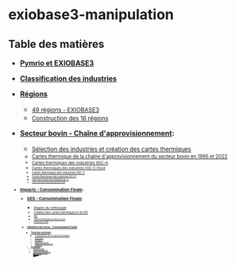 # exiobase3-manipulation

## Table des matières
- **[Pymrio et EXIOBASE3](https://github.com/MarDrd/exiobase3-manipulation/blob/main/Pymrio.ipynb)** <br>

- **[Classification des industries](https://github.com/MarDrd/exiobase3-manipulation/blob/main/Classification%20Industries.pdf)** <br>

- **[Régions](https://github.com/MarDrd/exiobase3-manipulation/tree/main/R%C3%A9gions)**
    - <small> [49 régions - EXIOBASE3](https://github.com/MarDrd/exiobase3-manipulation/blob/main/R%C3%A9gions/R%C3%A9gions%20-%20EXIOBASE3.ipynb)</small>
    - <small>[Construction des 16 régions](https://github.com/MarDrd/exiobase3-manipulation/blob/main/R%C3%A9gions/R%C3%A9gions%20Agr%C3%A9g%C3%A9es.ipynb)</small> <br>

- **[Secteur bovin - Chaîne d'approvisionnement](https://github.com/MarDrd/exiobase3-manipulation/tree/main/Secteur%20bovin%20-%20Cha%C3%AEne%20d'Approvisionnement):**
    - <small>[Sélection des industries et création des cartes thermiques](https://github.com/MarDrd/exiobase3-manipulation/blob/main/Secteur%20bovin%20-%20Cha%C3%AEne%20d'Approvisionnement/CattleFarming_Approv.ipynb)
    - <small>[Cartes thermique de la chaîne d'approvisionnement du secteur bovin en 1995 et 2022](https://github.com/MarDrd/exiobase3-manipulation/tree/main/Secteur%20bovin%20-%20Cha%C3%AEne%20d'Approvisionnement/Heatmap_CattleFarming)
    - <small>[Cartes thermiques des industries ISIC-A](https://github.com/MarDrd/exiobase3-manipulation/tree/main/Secteur%20bovin%20-%20Cha%C3%AEne%20d'Approvisionnement/Heatmap_CattleFarming/ISIC-A_Agriculture)
    - <small>[Cartes thermiques des industries ISIC-C-Food](https://github.com/MarDrd/exiobase3-manipulation/tree/main/Secteur%20bovin%20-%20Cha%C3%AEne%20d'Approvisionnement/Heatmap_CattleFarming/ISIC-C_ManuFood)
    - <small>[Cartes thermiques des industries ISIC-C](https://github.com/MarDrd/exiobase3-manipulation/tree/main/Secteur%20bovin%20-%20Cha%C3%AEne%20d'Approvisionnement/Heatmap_CattleFarming/ISIC-C_Manufacture)
    - <small>[Cartes thermiques des industries ISIC-D](https://github.com/MarDrd/exiobase3-manipulation/tree/main/Secteur%20bovin%20-%20Cha%C3%AEne%20d'Approvisionnement/Heatmap_CattleFarming/ISIC-D_Energy)
    - <small>[Cartes thermiques des industries ISIC-H](https://github.com/MarDrd/exiobase3-manipulation/tree/main/Secteur%20bovin%20-%20Cha%C3%AEne%20d'Approvisionnement/Heatmap_CattleFarming/ISIC-H_Transport)
    - <small>[Cartes thermiques des industries ISIC-KLM](https://github.com/MarDrd/exiobase3-manipulation/tree/main/Secteur%20bovin%20-%20Cha%C3%AEne%20d'Approvisionnement/Heatmap_CattleFarming/ISIC-KLM_Fin_Immo) <br>

- **[Impacts - Consommation Finale](https://github.com/MarDrd/exiobase3-manipulation/tree/main/Impact%20-%20Consommation%20Finale):**
    - **[GES - Consommation Finale](https://github.com/MarDrd/exiobase3-manipulation/tree/main/Impact%20-%20Consommation%20Finale/GES%20-%20Consommation%20Finale):**
        - <small>[Etapes du nettoyage](https://github.com/MarDrd/exiobase3-manipulation/blob/main/Impact%20-%20Consommation%20Finale/GES%20-%20Consommation%20Finale/GES_Cleaning_Data.ipynb)
        - <small>[Création des cartes thermiques et du GIF](https://github.com/MarDrd/exiobase3-manipulation/blob/main/Impact%20-%20Consommation%20Finale/GES%20-%20Consommation%20Finale/GES_Heatmap_GIF.ipynb)
        - <small>[GIF](https://github.com/MarDrd/exiobase3-manipulation/blob/main/Impact%20-%20Consommation%20Finale/GES%20-%20Consommation%20Finale/GHG_FinalConso_Heatmap.gif)
        - <small>[Cartes thermiques de 1995 à 2022](https://github.com/MarDrd/exiobase3-manipulation/tree/main/Impact%20-%20Consommation%20Finale/GES%20-%20Consommation%20Finale/GES%20-%20Heatmap)
        - <small>[DataFrame en CSV](https://github.com/MarDrd/exiobase3-manipulation/tree/main/Impact%20-%20Consommation%20Finale/GES%20-%20Consommation%20Finale/GES%20-%20Data)
    
    - **[Utilisation des terres - Consommation Finale](https://github.com/MarDrd/exiobase3-manipulation/tree/main/Impact%20-%20Consommation%20Finale/LandUse%20-%20Consommation%20Finale):**
        - **[Tous les secteurs](https://github.com/MarDrd/exiobase3-manipulation/tree/main/Impact%20-%20Consommation%20Finale/LandUse%20-%20Consommation%20Finale/LandUse_AllSectors):**
            - <small>[Construction GIF et cartes thermiques](https://github.com/MarDrd/exiobase3-manipulation/blob/main/Impact%20-%20Consommation%20Finale/LandUse%20-%20Consommation%20Finale/LandUse_AllSectors/gif_LandUse.ipynb)
            - <small>[Importation](https://github.com/MarDrd/exiobase3-manipulation/blob/main/Impact%20-%20Consommation%20Finale/LandUse%20-%20Consommation%20Finale/LandUse_AllSectors/Importation_LandUse.ipynb)
            - <small>[Exportation](https://github.com/MarDrd/exiobase3-manipulation/blob/main/Impact%20-%20Consommation%20Finale/LandUse%20-%20Consommation%20Finale/LandUse_AllSectors/Exportation_LandUse.ipynb)
            - <small>[Utilisation des terres - GIF](https://github.com/MarDrd/exiobase3-manipulation/tree/main/Impact%20-%20Consommation%20Finale/LandUse%20-%20Consommation%20Finale/LandUse_AllSectors/LandUse_GIF)
            - <small>[Utilisation des terres - Cartes thermiques](https://github.com/MarDrd/exiobase3-manipulation/tree/main/Impact%20-%20Consommation%20Finale/LandUse%20-%20Consommation%20Finale/LandUse_AllSectors/LandUse%20-%20Heatmap)
            - <small>[Data en format CSV](https://github.com/MarDrd/exiobase3-manipulation/tree/main/Impact%20-%20Consommation%20Finale/LandUse%20-%20Consommation%20Finale/LandUse_AllSectors/LandUse%20-%20Data)
        - **[Secteur bovin](https://github.com/MarDrd/exiobase3-manipulation/tree/main/Impact%20-%20Consommation%20Finale/LandUse%20-%20Consommation%20Finale/LandUse_CattleFarming):**
            - <small>[Etapes du nettoyage](https://github.com/MarDrd/exiobase3-manipulation/blob/main/Impact%20-%20Consommation%20Finale/LandUse%20-%20Consommation%20Finale/LandUse_CattleFarming/LandUse_Cleaning_CattleFarm.ipynb)
            - <small>[Création cartes thermiques et GIF](https://github.com/MarDrd/exiobase3-manipulation/blob/main/Impact%20-%20Consommation%20Finale/LandUse%20-%20Consommation%20Finale/LandUse_CattleFarming/Cattle_Farm_ConsoFin.ipynb)
            - <small>[Importation - Création cartes thermiques et GIF](https://github.com/MarDrd/exiobase3-manipulation/blob/main/Impact%20-%20Consommation%20Finale/LandUse%20-%20Consommation%20Finale/LandUse_CattleFarming/CattleFarm_Imp_CosoFin.ipynb)
            - <small>[Exportation - Création cartes thermiques et GIF](https://github.com/MarDrd/exiobase3-manipulation/blob/main/Impact%20-%20Consommation%20Finale/LandUse%20-%20Consommation%20Finale/LandUse_CattleFarming/CattleFarm_Exp8ConsoFin.ipynb)
            - <small>[GIF](https://github.com/MarDrd/exiobase3-manipulation/tree/main/Impact%20-%20Consommation%20Finale/LandUse%20-%20Consommation%20Finale/LandUse_CattleFarming/LandUse_GIF)
            - <small>[Cartes thermiques - Quantité physique](https://github.com/MarDrd/exiobase3-manipulation/tree/main/Impact%20-%20Consommation%20Finale/LandUse%20-%20Consommation%20Finale/LandUse_CattleFarming/LandUse_CattleFarm_heatmap)
            - <small>[Cartes thermiques - Importation](https://github.com/MarDrd/exiobase3-manipulation/tree/main/Impact%20-%20Consommation%20Finale/LandUse%20-%20Consommation%20Finale/LandUse_CattleFarming/LandUse_CattleFarm_Imp_heatmap)
            - <small>[Cartes thermiques - Exportation](https://github.com/MarDrd/exiobase3-manipulation/tree/main/Impact%20-%20Consommation%20Finale/LandUse%20-%20Consommation%20Finale/LandUse_CattleFarming/LandUse_CattleFarm_Exp_heatmap)
            - <small>[Data en format CSV](https://github.com/MarDrd/exiobase3-manipulation/tree/main/Impact%20-%20Consommation%20Finale/LandUse%20-%20Consommation%20Finale/LandUse_CattleFarming/LandUse_Data)

